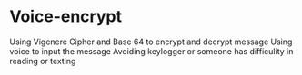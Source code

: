 # Voice-encrypt
Using Vigenere Cipher and Base 64 to encrypt and decrypt message
Using voice to input the message 
Avoiding keylogger or someone has difficulity in reading or texting
